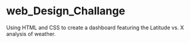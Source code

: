 # web_Design_Challange
Using  HTML and CSS to create a dashboard featuring the Latitude vs. X analysis of weather.

